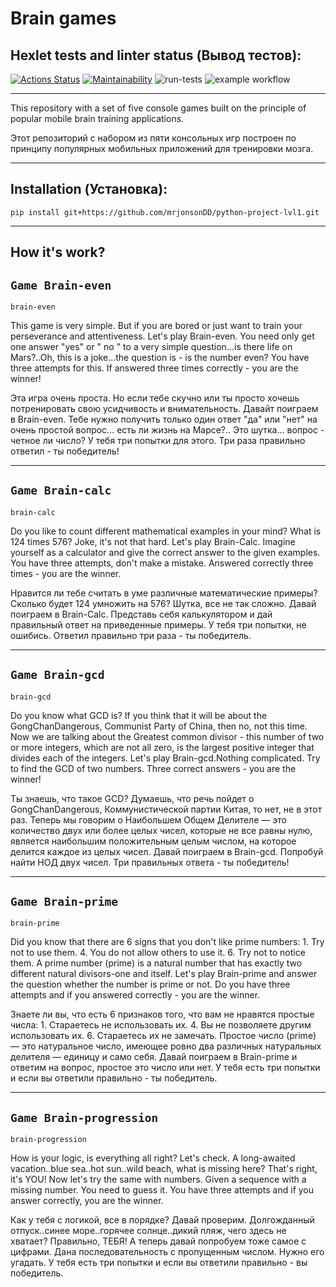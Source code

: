 # **Brain games**

## Hexlet tests and linter status (Вывод тестов):
[![Actions Status](https://github.com/mrjonsonDD/python-project-lvl1/workflows/hexlet-check/badge.svg)](https://github.com/mrjonsonDD/python-project-lvl1/actions)
[![Maintainability](https://api.codeclimate.com/v1/badges/a99a88d28ad37a79dbf6/maintainability)](https://codeclimate.com/github/codeclimate/codeclimate/maintainability)
![run-tests](https://github.com/afiskon/go-rest-service-example/workflows/run-tests/badge.svg)
![example workflow](https://github.com/<OWNER>/<REPOSITORY>/actions/workflows/<WORKFLOW_FILE>/badge.svg)

<hr/>

This repository with a set of five console games built on the principle of popular mobile brain training applications.

Этот репозиторий с набором из пяти консольных игр построен по принципу популярных мобильных приложений для тренировки мозга.

<hr/>

## Installation (Установка):

 ```
 pip install git+https://github.com/mrjonsonDD/python-project-lvl1.git
 ```

<hr/>

## **How it's work?**

## `Game Brain-even`

```
brain-even
```

This game is very simple. But if you are bored or just want to train your perseverance and attentiveness. Let's play Brain-even. You need only get one answer "yes" or " no " to a very simple question...is there life on Mars?..Oh, this is a joke...the question is - is the number even? You have three attempts for this. If answered three times correctly - you are the winner!

Эта игра очень проста. Но если тебе скучно или ты просто хочешь потренировать свою усидчивость и внимательность. Давайт поиграем в Brain-even. Тебе нужно получить только один ответ "да" или "нет" на очень простой вопрос... есть ли жизнь на Марсе?.. Это шутка... вопрос - четное ли число? У тебя три попытки для этого. Три раза правильно ответил - ты победитель!

<hr/>


## `Game Brain-calc`

```
brain-calc
```

Do you like to count different mathematical examples in your mind? What is 124 times 576? Joke, it's not that hard. Let's play Brain-Calc. Imagine yourself as a calculator and give the correct answer to the given examples. You have three attempts, don't make a mistake. Answered correctly three times - you are the winner.

Нравится ли тебе считать в уме различные математические примеры? Сколько будет 124 умножить на  576? Шутка, все не так сложно. Давай поиграем в Brain-Calc. Представь себя калькулятором и дай правильный ответ на приведенные примеры. У тебя три попытки, не ошибись. Ответил правильно три раза - ты победитель.

<hr/>

## `Game Brain-gcd`

```
brain-gcd
```


Do you know what GCD is? If you think that it will be about the GongChanDangerous, Communist Party of China, then no, not this time. Now we are talking about the Greatest common divisor - this number of two or more integers, which are not all zero, is the largest positive integer that divides each of the integers. Let's play Brain-gcd.Nothing complicated. Try to find the GCD of two numbers. Three correct answers - you are the winner!

Ты знаешь, что такое GCD? Думаешь, что речь пойдет о GongChanDangerous, Коммунистической партии Китая, то нет, не в этот раз. Теперь мы говорим о Наибольшем Общем Делителе — это количество двух или более целых чисел, которые не все равны нулю, является наибольшим положительным целым числом, на которое делится каждое из целых чисел. Давай поиграем в Brain-gcd. Попробуй найти НОД двух чисел. Три правильных ответа - ты победитель!

<hr/>

## `Game Brain-prime`

```
brain-prime
```

Did you know that there are 6 signs that you don't like prime numbers: 1. Try not to use them. 4. You do not allow others to use it. 6. Try not to notice them.
A prime number (prime) is a natural number that has exactly two different natural divisors-one and itself. Let's play Brain-prime and answer the question whether the number is prime or not. Do you have three attempts and if you answered correctly - you are the winner.

Знаете ли вы, что есть 6 признаков того, что вам не нравятся простые числа: 1. Стараетесь не использовать их. 4. Вы не позволяете другим использовать их. 6. Стараетесь их не замечать.
Простое число (prime) — это натуральное число, имеющее ровно два различных натуральных делителя — единицу и само себя. Давай поиграем в Brain-prime и ответим на вопрос, простое это число или нет. У тебя есть три попытки и если вы ответили правильно - ты победитель.

<hr/>

## `Game Brain-progression`

```
brain-progression
```
How is your logic, is everything all right? Let's check. A long-awaited vacation..blue sea..hot sun..wild beach, what is missing here? That's right, it's YOU! Now let's try the same with numbers. Given a sequence with a missing number. You need to guess it. You have three attempts and if you answer correctly, you are the winner.

Как у тебя с логикой, все в порядке? Давай проверим. Долгожданный отпуск..синее море..горячее солнце..дикий пляж, чего здесь не хватает? Правильно, ТЕБЯ! А теперь давай попробуем тоже самое с цифрами. Дана последовательность с пропущенным числом. Нужно его угадать. У тебя есть три попытки и если вы ответили правильно - вы победитель.